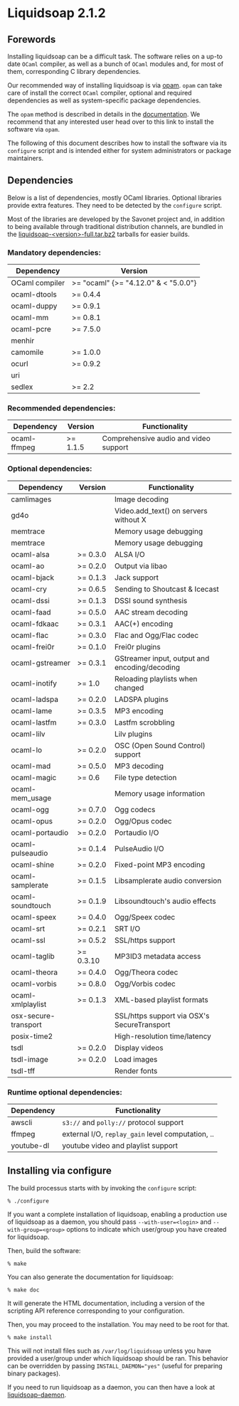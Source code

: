 # Liquidsoap 2.1.2

## Forewords

Installing liquidsoap can be a difficult task. The software relies on a up-to date
`OCaml` compiler, as well as a bunch of `OCaml` modules and, for most of them, corresponding
C library dependencies.

Our recommended way of installing liquidsoap is via [opam](http://opam.ocaml.org/). `opam` can take
care of install the correct `OCaml` compiler, optional and required dependencies as well as system-specific
package dependencies.

The `opam` method is described in details in the [documentation](doc/content/install.md).
We recommend that any interested user head over to this link to install the software via `opam`.

The following of this document describes how to install the software via its `configure` script and is
intended either for system administrators or package maintainers.

## Dependencies

Below is a list of dependencies, mostly OCaml libraries. Optional libraries
provide extra features. They need to be detected by the `configure` script.

Most of the libraries are developed by the Savonet project and, in addition to
being available through traditional distribution channels, are bundled in the
[liquidsoap-&lt;version&gt;-full.tar.bz2](https://github.com/savonet/liquidsoap/releases)
tarballs for easier builds.

### Mandatory dependencies:

| Dependency     | Version                   |
| -------------- | ------------------------- |
| OCaml compiler | >=   "ocaml" {>= "4.12.0" & < "5.0.0"}     |
| ocaml-dtools   |  >= 0.4.4    |
| ocaml-duppy    |  >= 0.9.1     |
| ocaml-mm       |  >= 0.8.1        |
| ocaml-pcre     |  >= 7.5.0      |
| menhir         |  |
| camomile       |  >= 1.0.0  |
| ocurl          |  >= 0.9.2      |
| uri            |        |
| sedlex         |  >= 2.2    |

### Recommended dependencies:

| Dependency       | Version                       | Functionality                         |
| ---------------- | ----------------------------- | ------------------------------------- |
| ocaml-ffmpeg     |  >= 1.1.5        | Comprehensive audio and video support |

### Optional dependencies:

| Dependency          | Version                              | Functionality                                 |
| ------------------- | ------------------------------------ | --------------------------------------------- |
| camlimages          |            | Image decoding                                |
| gd4o                |                    | Video.add_text() on servers without X         |
| memtrace            |              | Memory usage debugging                        |
| memtrace            |              | Memory usage debugging                        |
| ocaml-alsa          |  >= 0.3.0                 | ALSA I/O                                      |
| ocaml-ao            |  >= 0.2.0                   | Output via libao                              |
| ocaml-bjack         |  >= 0.1.3                | Jack support                                  |
| ocaml-cry           |  >= 0.6.5                  | Sending to Shoutcast & Icecast                |
| ocaml-dssi          |  >= 0.1.3                 | DSSI sound synthesis                          |
| ocaml-faad          |  >= 0.5.0                 | AAC stream decoding                           |
| ocaml-fdkaac        |  >= 0.3.1               | AAC(+) encoding                               |
| ocaml-flac          |  >= 0.3.0                 | Flac and Ogg/Flac codec                       |
| ocaml-frei0r        |  >= 0.1.0               | Frei0r plugins                                |
| ocaml-gstreamer     |  >= 0.3.1            | GStreamer input, output and encoding/decoding |
| ocaml-inotify       |  >= 1.0              | Reloading playlists when changed              |
| ocaml-ladspa        |  >= 0.2.0               | LADSPA plugins                                |
| ocaml-lame          |  >= 0.3.5                 | MP3 encoding                                  |
| ocaml-lastfm        |  >= 0.3.0               | Lastfm scrobbling                             |
| ocaml-lilv          |                  | Lilv plugins                                  |
| ocaml-lo            |  >= 0.2.0                   | OSC (Open Sound Control) support              |
| ocaml-mad           |  >= 0.5.0                  | MP3 decoding                                  |
| ocaml-magic         |  >= 0.6                | File type detection                           |
| ocaml-mem_usage     |             | Memory usage information                      |
| ocaml-ogg           |  >= 0.7.0                  | Ogg codecs                                    |
| ocaml-opus          |  >= 0.2.0                 | Ogg/Opus codec                                |
| ocaml-portaudio     |  >= 0.2.0            | Portaudio I/O                                 |
| ocaml-pulseaudio    |  >= 0.1.4           | PulseAudio I/O                                |
| ocaml-shine         |  >= 0.2.0                | Fixed-point MP3 encoding                      |
| ocaml-samplerate    |  >= 0.1.5           | Libsamplerate audio conversion                |
| ocaml-soundtouch    |  >= 0.1.9           | Libsoundtouch's audio effects                 |
| ocaml-speex         |  >= 0.4.0                | Ogg/Speex codec                               |
| ocaml-srt           |  >= 0.2.1                  | SRT I/O                                       |
| ocaml-ssl           |  >= 0.5.2                  | SSL/https support                             |
| ocaml-taglib        |  >= 0.3.10               | MP3ID3 metadata access                        |
| ocaml-theora        |  >= 0.4.0               | Ogg/Theora codec                              |
| ocaml-vorbis        |  >= 0.8.0               | Ogg/Vorbis codec                              |
| ocaml-xmlplaylist   |  >= 0.1.3          | XML-based playlist formats                    |
| osx-secure-transport|  | SSL/https support via OSX's SecureTransport   |
| posix-time2         |           | High-resolution time/latency                  |
| tsdl                |  >= 0.2.0                 | Display videos                                |
| tsdl-image          |  >= 0.2.0           | Load images                                   |
| tsdl-tff            |              | Render fonts                                  |

### Runtime optional dependencies:

| Dependency          | Functionality                                     |
| ------------------- | ------------------------------------------------- |
| awscli              | `s3://` and `polly://` protocol support           |
| ffmpeg              | external I/O, `replay_gain` level computation, .. |
| youtube-dl          | youtube video and playlist support                |

    
## Installing via configure

The build processus starts with by invoking the `configure` script:

```
% ./configure
```

If you want a complete installation of liquidsoap, enabling a production use of
liquidsoap as a daemon, you should pass `--with-user=<login>` and
`--with-group=<group>` options to indicate which user/group you have created for
liquidsoap.

Then, build the software:

```
% make
```

You can also generate the documentation for liquidsoap:

```
% make doc
```

It will generate the HTML documentation, including a version of the scripting
API reference corresponding to your configuration.

Then, you may proceed to the installation. You may need to be root for that.

```
% make install
```

This will not install files such as `/var/log/liquidsoap` unless you have provided
a user/group under which liquidsoap should be ran. This behavior can be
overridden by passing `INSTALL_DAEMON="yes"` (useful for preparing binary
packages).


If you need to run liquidsoap as a daemon, you can then have a look at
[liquidsoap-daemon](https://github.com/savonet/liquidsoap-daemon).
